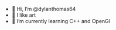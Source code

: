 - 👋 Hi, I’m @dylanthomas64
- 👀 I like art
- 🌱 I’m currently learning C++ and OpenGl

<!---
- 💞️ I’m looking to collaborate on ...
- 📫 How to reach me ...
--->
<!---
dylanthomas64/dylanthomas64 is a ✨ special ✨ repository because its `README.md` (this file) appears on your GitHub profile.
You can click the Preview link to take a look at your changes.
--->
